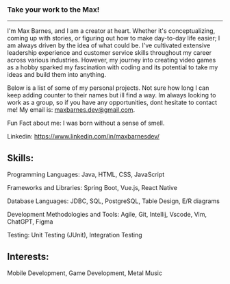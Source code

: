 ### Take your work to the Max!
------------------------------------------------------------

I'm Max Barnes, and I am a creator at heart. Whether it's conceptualizing, coming up with stories, or figuring out how to make day-to-day life easier; I am always driven by the idea of what could be. I've cultivated extensive leadership experience and customer service skills throughout my career across various industries. However, my journey into creating video games as a hobby sparked my fascination with coding and its potential to take my ideas and build them into anything.

Below is a list of some of my personal projects. Not sure how long I can keep adding counter to their names but ill find a way. Im always looking to work as a group, so if you have any opportunities, dont hesitate to contact me! My email is: maxbarnes.dev@gmail.com.

Fun Fact about me: I was born without a sense of smell. 

Linkedin: https://www.linkedin.com/in/maxbarnesdev/

Skills:
--------------------------------------------------------------
Programming Languages: Java, HTML, CSS, JavaScript    

Frameworks and Libraries: Spring Boot, Vue.js, React Native      

Database Languages: JDBC, SQL, PostgreSQL, Table Design, E/R diagrams 

Development Methodologies and Tools: Agile, Git, Intellij, Vscode, Vim, ChatGPT, Figma   

Testing: Unit Testing (JUnit), Integration Testing    

Interests: 
---------------------------------------------------------------
Mobile Development, Game Development, Metal Music

<!--
**MaxBDGAF/MaxBDGAF** is a ✨ _special_ ✨ repository because its `README.md` (this file) appears on your GitHub profile.

Here are some ideas to get you started:

- 🔭 I’m currently working on ...
- 🌱 I’m currently learning ...
- 👯 I’m looking to collaborate on ...
- 🤔 I’m looking for help with ...
- 💬 Ask me about ...
- 📫 How to reach me: ...
- 😄 Pronouns: ...
- ⚡ Fun fact: ...
-->
